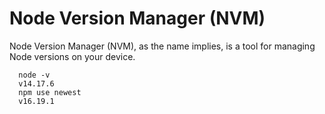# Node Version Manager (NVM)

Node Version Manager (NVM), as the name implies, is a tool for managing Node versions on your device.

```
  node -v
  v14.17.6
  npm use newest
  v16.19.1
```
